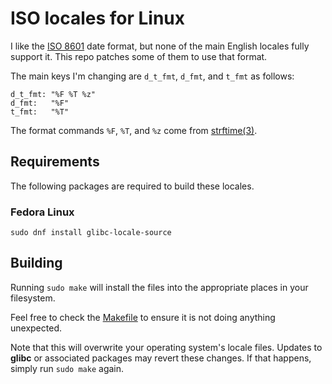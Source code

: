# ISO locales for Linux

I like the [ISO 8601](https://en.wikipedia.org/wiki/ISO_8601) date format, but none of the main
English locales fully support it. This repo patches some of them to use that format.

The main keys I'm changing are `d_t_fmt`, `d_fmt`, and `t_fmt` as follows:

    d_t_fmt: "%F %T %z"
    d_fmt:   "%F"
    t_fmt:   "%T"

The format commands `%F`, `%T`, and `%z` come from [strftime(3)](http://man.openbsd.org/strftime.3).

## Requirements

The following packages are required to build these locales.

### Fedora Linux

    sudo dnf install glibc-locale-source

## Building

Running `sudo make` will install the files into the appropriate places in your filesystem.

Feel free to check the [Makefile](Makefile) to ensure it is not doing anything unexpected.

Note that this will overwrite your operating system's locale files. Updates to **glibc** or
associated packages may revert these changes. If that happens, simply run `sudo make` again.
